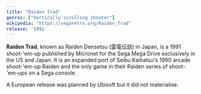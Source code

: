 ```yaml
---
title: "Raiden Trad"
genres: ["Vertically scrolling shooter"]
wikipedia: "https://segaretro.org/Raiden_Trad"
release: '1991'
---
```

**Raiden Trad**, known as Raiden Densetsu (雷電伝説) in Japan, is a 1991 shoot-'em-up published by Micronet for the Sega Mega Drive exclusively in the US and Japan. It is an expanded port of Seibu Kaihatsu's 1990 arcade shoot-'em-up Raiden and the only game in their Raiden series of shoot-'em-ups on a Sega console.

A European release was planned by Ubisoft but it did not materialise.  